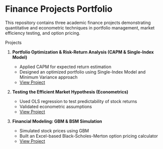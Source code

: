 # Finance Projects Portfolio

This repository contains three academic finance projects demonstrating quantitative and econometric techniques in portfolio management, market efficiency testing, and option pricing.

Projects

1. **Portfolio Optimization & Risk-Return Analysis (CAPM & Single-Index Model)**
   - Applied CAPM for expected return estimation
   - Designed an optimized portfolio using Single-Index Model and Minimum Variance approach
   - [View Project](https://github.com/srishti-k27/Academic-Project/tree/7139d868ce05e9e45bf13c652c093b2510666c19/Portfolio%20Optimization%20and%20Risk-Return%20Analysis%20Using%20CAPM%20%26%20Single-Index%20Model)


2. **Testing the Efficient Market Hypothesis (Econometrics)**
   - Used OLS regression to test predictability of stock returns
   - Validated econometric assumptions
   - [View Project](https://github.com/srishti-k27/Academic-Project/tree/7139d868ce05e9e45bf13c652c093b2510666c19/Testing%20the%20Efficient%20Market%20Hypothesis%20(EMH)%20through%20Econometrical%20Analysis)

3. **Financial Modeling: GBM & BSM Simulation**
   - Simulated stock prices using GBM
   - Built an Excel-based Black-Scholes-Merton option pricing calculator
   - [View Project](https://github.com/srishti-k27/Academic-Project/tree/6ba4e5943d3cd27491e96c48209c790c58497ab0/GBM-BSM-Financial-Modeling)

